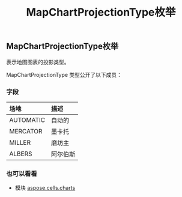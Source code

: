 ﻿---
title: MapChartProjectionType枚举
second_title: Aspose.Cells for Python via .NET API 参考资料
description:
type: docs
weight: 560
url: /zh/python-net/aspose.cells.charts/mapchartprojectiontype/
is_root: false
---
##  MapChartProjectionType枚举
表示地图图表的投影类型。



MapChartProjectionType 类型公开了以下成员：

### 字段
|场地|描述|
| :- | :- |
| AUTOMATIC |自动的|
| MERCATOR |墨卡托|
| MILLER |磨坊主|
| ALBERS |阿尔伯斯|



### 也可以看看
* 模块 [aspose.cells.charts](..)
